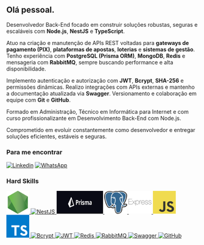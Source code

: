 <html>
  <body>
    <main>
      <section>
        <h1>Olá pessoal.</h1>
      </section>
      <section>
<p>
  Desenvolvedor Back-End focado em construir soluções robustas, seguras e escaláveis com <strong>Node.js</strong>, <strong>NestJS</strong> e <strong>TypeScript</strong>.
</p>
<p>
  Atuo na criação e manutenção de APIs REST voltadas para <strong>gateways de pagamento (PIX)</strong>, <strong>plataformas de apostas</strong>, <strong>loterias</strong> e <strong>sistemas de gestão</strong>. Tenho experiência com <strong>PostgreSQL (Prisma ORM)</strong>, <strong>MongoDB</strong>, <strong>Redis</strong> e mensageria com <strong>RabbitMQ</strong>, sempre buscando performance e alta disponibilidade.
</p>
<p>
  Implemento autenticação e autorização com <strong>JWT</strong>, <strong>Bcrypt</strong>, <strong>SHA-256</strong> e permissões dinâmicas. Realizo integrações com APIs externas e mantenho a documentação atualizada via <strong>Swagger</strong>. Versionamento e colaboração em equipe com <strong>Git</strong> e <strong>GitHub</strong>.
</p>
<p>
  Formado em Administração, Técnico em Informática para Internet e com curso profissionalizante em Desenvolvimento Back-End com Node.js.
</p>
<p>
  Comprometido em evoluir constantemente como desenvolvedor e entregar soluções eficientes, estáveis e seguras.
</p>
      </section>
      <section>
        <h3>Para me encontrar</h3>
        <p>
          <a href="https://www.linkedin.com/in/paulors1206/" target="blank"
            ><img
              src="https://expertdigital.net/wp-content/uploads/2018/11/linkedin-logo.png"
              alt="Linkedin"
              height="60"
              width="60"
          /></a>
          <a
            href="https://api.whatsapp.com/send?phone=5516991867675"
            target="blank"
            ><img
              src="https://logodownload.org/wp-content/uploads/2015/04/whatsapp-logo-png-0.png"
              alt="WhatsApp"
              height="60"
              width="60"
          /></a>
        </p>
      </section>
<section>
  <h3>Hard Skills</h3>
  <p>
    <a href="https://nodejs.org" target="_blank" rel="noreferrer">
      <img src="https://raw.githubusercontent.com/github/explore/main/topics/nodejs/nodejs.png" alt="Node.js" width="60" height="60" />
    </a>
    <a href="https://nestjs.com/" target="_blank" rel="noreferrer">
      <img src="https://nestjs.com/img/logo-small.svg" alt="NestJS" width="60" height="60" />
    </a>
    <a href="https://www.prisma.io/" target="_blank" rel="noreferrer">
      <img width="122" height="60" src="https://raw.githubusercontent.com/prisma/presskit/main/Assets/Preview-Prisma-LightLogo.png" alt="PrismaORM" />
    </a>
    <a href="https://www.postgresql.org" target="_blank" rel="noreferrer">
      <img src="https://raw.githubusercontent.com/github/explore/main/topics/postgresql/postgresql.png" alt="PostgreSQL" width="60" height="60" />
    </a>
    <a href="https://expressjs.com/" target="_blank" rel="noreferrer">
      <img src="https://raw.githubusercontent.com/github/explore/main/topics/express/express.png" alt="Express" width="60" height="60" />
    </a>
    <a href="https://developer.mozilla.org/pt-BR/docs/Web/JavaScript" target="_blank" rel="noreferrer">
      <img src="https://raw.githubusercontent.com/github/explore/main/topics/javascript/javascript.png" alt="JavaScript" width="60" height="60" />
    </a>
    <a href="https://www.typescriptlang.org/docs/" target="_blank" rel="noreferrer">
      <img src="https://raw.githubusercontent.com/github/explore/main/topics/typescript/typescript.png" alt="TypeScript" width="60" height="60" />
    </a>
    <a href="https://github.com/kelektiv/node.bcrypt.js" target="_blank" rel="noreferrer">
      <img src="https://raw.githubusercontent.com/kelektiv/node.bcrypt.js/master/docs/logo.png" alt="Bcrypt" width="60" height="60" />
    </a>
    <a href="https://jwt.io/" target="_blank" rel="noreferrer">
      <img src="https://jwt.io/img/pic_logo.svg" alt="JWT" width="60" height="60" />
    </a>
    <a href="https://redis.io/" target="_blank" rel="noreferrer">
      <img src="https://raw.githubusercontent.com/redis/developer-resources/main/redis-stack/images/redis-logo.png" alt="Redis" width="60" height="60" />
    </a>
    <a href="https://www.rabbitmq.com/" target="_blank" rel="noreferrer">
      <img src="https://upload.wikimedia.org/wikipedia/commons/7/71/RabbitMQ_logo.svg" alt="RabbitMQ" width="60" height="60" />
    </a>
    <a href="https://swagger.io/tools/swagger-ui/" target="_blank" rel="noreferrer">
      <img src="https://raw.githubusercontent.com/swagger-api/swagger.io/main/src/assets/swagger_favicon.png" alt="Swagger" width="60" height="60" />
    </a>
    <a href="https://github.com/" target="_blank" rel="noreferrer">
      <img src="https://github.githubassets.com/images/modules/logos_page/GitHub-Mark.png" alt="GitHub" width="60" height="60" />
    </a>
  </p>
</section>
    </main>
  </body>
</html>
